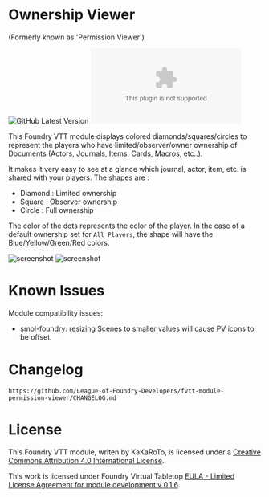 # Ownership Viewer
(Formerly known as 'Permission Viewer')

![GitHub Latest Version](https://img.shields.io/github/v/release/mclemente/fvtt-module-permission-viewer?sort=semver)
![Latest Release Download Count](https://img.shields.io/github/downloads/mclemente/fvtt-module-permission-viewer/latest/module.zip)

This Foundry VTT module displays colored diamonds/squares/circles to represent the players who have limited/observer/owner ownership of Documents (Actors, Journals, Items, Cards, Macros, etc..).

It makes it very easy to see at a glance which journal, actor, item, etc. is shared with your players. The shapes are :

* Diamond : Limited ownership
* Square : Observer ownership
* Circle : Full ownership

The color of the dots represents the color of the player. In the case of a default ownership set for `All Players`, the shape will have the Blue/Yellow/Green/Red colors.


![screenshot](./images/new_permissions_viewer.png)
![screenshot](./images/player-list.png)

# Known Issues
Module compatibility issues:
* smol-foundry: resizing Scenes to smaller values will cause PV icons to be offset.

# Changelog
`https://github.com/League-of-Foundry-Developers/fvtt-module-permission-viewer/CHANGELOG.md`

# License
This Foundry VTT module, writen by KaKaRoTo, is licensed under a [Creative Commons Attribution 4.0 International License](http://creativecommons.org/licenses/by/4.0/).

This work is licensed under Foundry Virtual Tabletop [EULA - Limited License Agreement for module development v 0.1.6](http://foundryvtt.com/pages/license.html).
